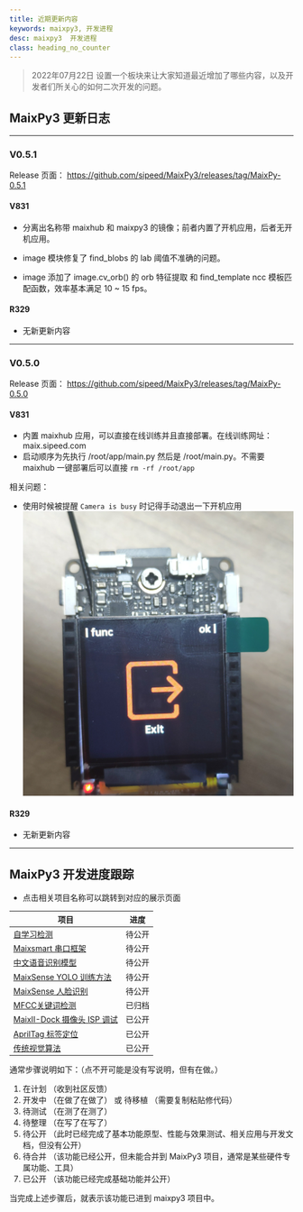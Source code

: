 ```yaml
---
title: 近期更新内容
keywords: maixpy3, 开发进程
desc: maixpy3  开发进程
class: heading_no_counter
---
```


> 2022年07月22日 设置一个板块来让大家知道最近增加了哪些内容，以及开发者们所关心的如何二次开发的问题。

## MaixPy3 更新日志

---

### V0.5.1

Release 页面： https://github.com/sipeed/MaixPy3/releases/tag/MaixPy-0.5.1

#### V831

- 分离出名称带 maixhub 和 maixpy3 的镜像；前者内置了开机应用，后者无开机应用。

- image 模块修复了 find_blobs 的 lab 阈值不准确的问题。

- image 添加了 image.cv_orb() 的 orb 特征提取 和 find_template ncc 模板匹配函数，效率基本满足 10 ~ 15 fps。

#### R329

- 无新更新内容

---

### V0.5.0

Release 页面： https://github.com/sipeed/MaixPy3/releases/tag/MaixPy-0.5.0

#### V831

- 内置 maixhub 应用，可以直接在线训练并且直接部署。在线训练网址：maix.sipeed.com
- 启动顺序为先执行 /root/app/main.py 然后是 /root/main.py。不需要 maixhub 一键部署后可以直接 `rm -rf /root/app`

相关问题：

- 使用时候被提醒 `Camera is busy` 时记得手动退出一下开机应用
![camera is busy](./../assets/develop/v0.5.0_camera_busy.png)

#### R329

- 无新更新内容

---


## MaixPy3 开发进度跟踪

- 点击相关项目名称可以跳转到对应的展示页面

| 项目                                         | 进度       |
| -------------------------------------------- | ---------- |
| [自学习检测](./self_yolo.md)                 | 待公开     |
| [Maixsmart 串口框架](./maixcam.md)           | 待公开     |
| [中文语音识别模型](./maix_speech.md)         | 待公开     |
| [MaixSense YOLO 训练方法](./r329_yolo.md)    | 待公开     |
| [MaixSense 人脸识别](./face_reco.md)         | 待公开     |
| [MFCC关键词检测](./maixpy3_mfcc.md)          | 已归档 |
| [MaixII-Dock 摄像头 ISP 调试](./v83x_isp.md) | 已公开     |
| [AprilTag 标签定位](./apriltag.md)           | 已公开     |
| [传统视觉算法](./opmv_cv.md)                 | 已公开     |

通常步骤说明如下：（点不开可能是没有写说明，但有在做。）

1. 在计划 （收到社区反馈）
2. 开发中 （在做了在做了） 或 待移植 （需要复制粘贴修代码）
3. 待测试 （在测了在测了）
4. 待整理 （在写了在写了）
5. 待公开 （此时已经完成了基本功能原型、性能与效果测试、相关应用与开发文档，但没有公开）
6. 待合并 （该功能已经公开，但未能合并到 MaixPy3 项目，通常是某些硬件专属功能、工具）
7. 已公开 （该功能已经完成基础功能并公开）

当完成上述步骤后，就表示该功能已进到 maixpy3 项目中。